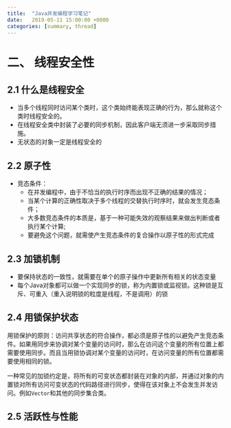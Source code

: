```yaml
---
title:  "Java并发编程学习笔记"
date:   2019-05-11 15:00:00 +0800
categories: [summary, thread]
---
```


# 二、 线程安全性

## 2.1 什么是线程安全

* 当多个线程同时访问某个类时，这个类始终能表现正确的行为，那么就称这个类时线程安全的。
* 在线程安全类中封装了必要的同步机制，因此客户端无须进一步采取同步措施。
* 无状态的对象一定是线程安全的

## 2.2 原子性

* 竞态条件：
  * 在并发编程中，由于不恰当的执行时序而出现不正确的结果的情况；
  * 当某个计算的正确性取决于多个线程的交替执行时序时，就会发生竞态条件；
  * 大多数竞态条件的本质是，基于一种可能失效的观察结果来做出判断或者执行某个计算;
  * 要避免这个问题，就需使产生竞态条件的复合操作以原子性的形式完成

## 2.3 加锁机制

* 要保持状态的一致性，就需要在单个的原子操作中更新所有相关的状态变量
* 每个Java对象都可以做一个实现同步的锁，称为内置锁或监视锁。这种锁是互斥、可重入（重入说明锁的粒度是线程，不是调用）的锁

## 2.4 用锁保护状态

用锁保护的原则：访问共享状态的符合操作，都必须是原子性的以避免产生竞态条件。如果用同步来协调对某个变量的访问时，那么在访问这个变量的所有位置上都需要使用同步。而且当用锁协调对某个变量的访问时，在访问变量的所有位置都需要使用相同的锁。

一种常见的加锁约定是，将所有的可变状态都封装在对象的内部，并通过对象的内置锁对所有访问可变状态的代码路径进行同步，使得在该对象上不会发生并发访问。例如`Vector`和其他的同步集合类。

## 2.5 活跃性与性能
